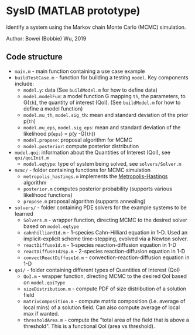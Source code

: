 # SysID (MATLAB prototype)

Identify a system using the Markov chain Monte Carlo (MCMC) simulation.

Author: Bowei (Bobbie) Wu, 2019

## Code structure

* `main.m` - main function containing a use case example
* `buildTestCase.m` - function for building a testing `model`. Key components include:
  * `model.y`: data (See `buildModel.m` for how to define data)
  * `model.modelFun`: a model function G mapping `th`, the parameters, to G(`th`), the quantity of interest (QoI). (See `buildModel.m` for how to define a model function)
  * `model.mu_th`, `model.sig_th`: mean and standard deviation of the prior p(`th`)
  * `model.mu_eps`, `model.sig_eps`: mean and standard deviation of the likelihood p(`eps`) = p(y -G(`th`))
  * `model.propose`: proposal algorithm for MCMC
  * `model.posterior`: compute posterior distribution
* `model.qoi`: information about the Quantities of Interest (QoI), see `qoi/qoiInit.m`
  * `model.eqtype`: type of system being solved, see `solvers/Solver.m`
* `mcmc/` - folder containing functions for MCMC simulation
  * `metropolis_hastings.m` implements the [Metropolis-Hastings](https://en.wikipedia.org/wiki/Metropolis–Hastings_algorithm) algorithm
  * `posterior.m` computes posterior probability (supports various likelihood functions)
  * `propose.m` proposal algorithm (supports annealing)
* `solvers/` - folder containing PDE solvers for the example systems to be learned
  * `Solvers.m` - wrapper function, directing MCMC to the desired solver based on `model.eqtype`
  * `cahnhilliard1d.m` - 1-species Cahn-Hilliard equation in 1-D. Used an implicit-explicit scheme time-stepping, evolved via a Newton solver.
  * `reactDiffuse1d.m` - 1-species reaction-diffusion equation in 1-D
  * `reactDiffuse1d2sp.m` - 2-species reaction-diffusion equation in 1-D
  * `convectReactDiffuse1d.m` - convection-reaction-diffusion equation in 1-D
* `qoi/` - folder containing different types of Quantities of Interest (QoI)
  * `QoI.m` - wrapper function, directing MCMC to the desired QoI based on `model.qoiType`
  * `sizeDistribution.m` - compute PDF of size distribution of a solution field
  * `matrixComposition.m` - compute matrix composition (i.e. average of local mins) of a solution field. Can also compute average of local max if wanted.
  * `thresholdArea.m` - compute the "total area of the field that is above a threshold". This is a functional QoI (area vs threshold).